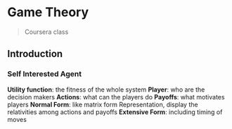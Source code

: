 # Game Theory
> Coursera class

## Introduction
### Self Interested Agent
__Utility function__: the fitness of the whole system
__Player__: who are the decision makers
__Actions__: what can the players do
__Payoffs__: what motivates players
__Normal Form__: like matrix form Representation, display the relativities among actions and payoffs
__Extensive Form__: including timing of moves
